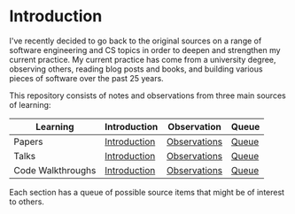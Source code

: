 # Introduction
I've recently decided to go back to the original sources on a range of software engineering and CS topics in order to deepen and strengthen my current practice. My current practice has come from a university degree, observing others, reading blog posts and books, and building various pieces of software over the past 25 years.

This repository consists of notes and observations from three main sources of learning:

| Learning | Introduction | Observation | Queue
| --- | --- | --- | ---
| Papers | [Introduction](Papers/Introduction.md) | [Observations](Papers/Observations.md) | [Queue](Papers/Queue.md)
| Talks | [Introduction](Talks/Introduction.md) | [Observations](Talks/Observations.md) | [Queue](Talks/Queue.md)
| Code Walkthroughs | [Introduction](Walkthroughs/Introduction.md) |[Observations](Walkthroughs/Observations.md) | [Queue](Walkthroughs/Queue.md)


Each section has a queue of possible source items that might be of interest to others. 
